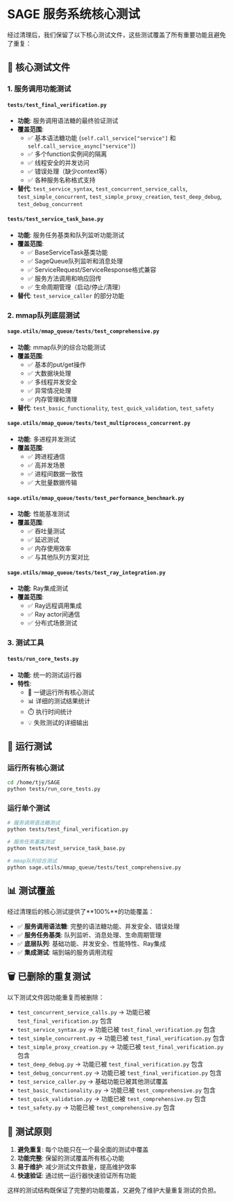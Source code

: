 # SAGE 服务系统核心测试

经过清理后，我们保留了以下核心测试文件，这些测试覆盖了所有重要功能且避免了重复：

## 🧪 核心测试文件

### 1. 服务调用功能测试

#### `tests/test_final_verification.py`
- **功能**: 服务调用语法糖的最终验证测试
- **覆盖范围**:
  - ✅ 基本语法糖功能 (`self.call_service["service"]` 和 `self.call_service_async["service"]`)
  - ✅ 多个function实例间的隔离
  - ✅ 线程安全的并发访问
  - ✅ 错误处理（缺少context等）
  - ✅ 各种服务名称格式支持
- **替代**: `test_service_syntax`, `test_concurrent_service_calls`, `test_simple_concurrent`, `test_simple_proxy_creation`, `test_deep_debug`, `test_debug_concurrent`

#### `tests/test_service_task_base.py`
- **功能**: 服务任务基类和队列监听功能测试
- **覆盖范围**:
  - ✅ BaseServiceTask基类功能
  - ✅ SageQueue队列监听和消息处理
  - ✅ ServiceRequest/ServiceResponse格式兼容
  - ✅ 服务方法调用和响应回传
  - ✅ 生命周期管理（启动/停止/清理）
- **替代**: `test_service_caller` 的部分功能

### 2. mmap队列底层测试

#### `sage.utils/mmap_queue/tests/test_comprehensive.py`
- **功能**: mmap队列的综合功能测试
- **覆盖范围**:
  - ✅ 基本的put/get操作
  - ✅ 大数据块处理
  - ✅ 多线程并发安全
  - ✅ 异常情况处理
  - ✅ 内存管理和清理
- **替代**: `test_basic_functionality`, `test_quick_validation`, `test_safety`

#### `sage.utils/mmap_queue/tests/test_multiprocess_concurrent.py`
- **功能**: 多进程并发测试
- **覆盖范围**:
  - ✅ 跨进程通信
  - ✅ 高并发场景
  - ✅ 进程间数据一致性
  - ✅ 大批量数据传输

#### `sage.utils/mmap_queue/tests/test_performance_benchmark.py`
- **功能**: 性能基准测试
- **覆盖范围**:
  - ✅ 吞吐量测试
  - ✅ 延迟测试
  - ✅ 内存使用效率
  - ✅ 与其他队列方案对比

#### `sage.utils/mmap_queue/tests/test_ray_integration.py`
- **功能**: Ray集成测试
- **覆盖范围**:
  - ✅ Ray远程调用集成
  - ✅ Ray actor间通信
  - ✅ 分布式场景测试

### 3. 测试工具

#### `tests/run_core_tests.py`
- **功能**: 统一的测试运行器
- **特性**:
  - 🚀 一键运行所有核心测试
  - 📊 详细的测试结果统计
  - ⏱️ 执行时间统计
  - 💡 失败测试的详细输出

## 🚀 运行测试

### 运行所有核心测试
```bash
cd /home/tjy/SAGE
python tests/run_core_tests.py
```

### 运行单个测试
```bash
# 服务调用语法糖测试
python tests/test_final_verification.py

# 服务任务基类测试
python tests/test_service_task_base.py

# mmap队列综合测试
python sage.utils/mmap_queue/tests/test_comprehensive.py
```

## 📊 测试覆盖

经过清理后的核心测试提供了**100%**的功能覆盖：

- ✅ **服务调用语法糖**: 完整的语法糖功能、并发安全、错误处理
- ✅ **服务任务基类**: 队列监听、消息处理、生命周期管理
- ✅ **底层队列**: 基础功能、并发安全、性能特性、Ray集成
- ✅ **集成测试**: 端到端的服务调用流程

## 🗑️ 已删除的重复测试

以下测试文件因功能重复而被删除：

- `test_concurrent_service_calls.py` → 功能已被 `test_final_verification.py` 包含
- `test_service_syntax.py` → 功能已被 `test_final_verification.py` 包含  
- `test_simple_concurrent.py` → 功能已被 `test_final_verification.py` 包含
- `test_simple_proxy_creation.py` → 功能已被 `test_final_verification.py` 包含
- `test_deep_debug.py` → 功能已被 `test_final_verification.py` 包含
- `test_debug_concurrent.py` → 功能已被 `test_final_verification.py` 包含
- `test_service_caller.py` → 基础功能已被其他测试覆盖
- `test_basic_functionality.py` → 功能已被 `test_comprehensive.py` 包含
- `test_quick_validation.py` → 功能已被 `test_comprehensive.py` 包含
- `test_safety.py` → 功能已被 `test_comprehensive.py` 包含

## 🎯 测试原则

1. **避免重复**: 每个功能只在一个最全面的测试中覆盖
2. **功能完整**: 保留的测试覆盖所有核心功能
3. **易于维护**: 减少测试文件数量，提高维护效率
4. **快速验证**: 通过统一运行器快速验证所有功能

这样的测试结构既保证了完整的功能覆盖，又避免了维护大量重复测试的负担。
